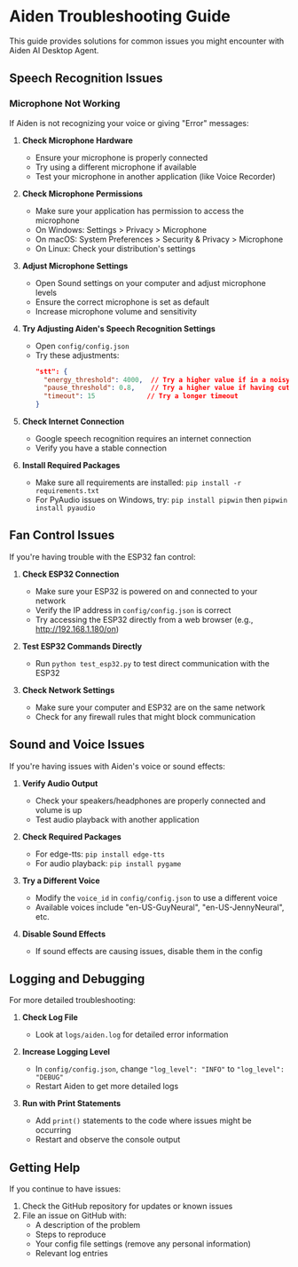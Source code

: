# Aiden Troubleshooting Guide

This guide provides solutions for common issues you might encounter with Aiden AI Desktop Agent.

## Speech Recognition Issues

### Microphone Not Working

If Aiden is not recognizing your voice or giving "Error" messages:

1. **Check Microphone Hardware**
   - Ensure your microphone is properly connected
   - Try using a different microphone if available
   - Test your microphone in another application (like Voice Recorder)

2. **Check Microphone Permissions**
   - Make sure your application has permission to access the microphone
   - On Windows: Settings > Privacy > Microphone
   - On macOS: System Preferences > Security & Privacy > Microphone
   - On Linux: Check your distribution's settings

3. **Adjust Microphone Settings**
   - Open Sound settings on your computer and adjust microphone levels
   - Ensure the correct microphone is set as default
   - Increase microphone volume and sensitivity

4. **Try Adjusting Aiden's Speech Recognition Settings**
   - Open `config/config.json`
   - Try these adjustments:
     ```json
     "stt": {
       "energy_threshold": 4000,  // Try a higher value if in a noisy environment
       "pause_threshold": 0.8,    // Try a higher value if having cutoff issues
       "timeout": 15             // Try a longer timeout
     }
     ```

5. **Check Internet Connection**
   - Google speech recognition requires an internet connection
   - Verify you have a stable connection

6. **Install Required Packages**
   - Make sure all requirements are installed: `pip install -r requirements.txt`
   - For PyAudio issues on Windows, try: `pip install pipwin` then `pipwin install pyaudio`

## Fan Control Issues

If you're having trouble with the ESP32 fan control:

1. **Check ESP32 Connection**
   - Make sure your ESP32 is powered on and connected to your network
   - Verify the IP address in `config/config.json` is correct
   - Try accessing the ESP32 directly from a web browser (e.g., http://192.168.1.180/on)

2. **Test ESP32 Commands Directly**
   - Run `python test_esp32.py` to test direct communication with the ESP32

3. **Check Network Settings**
   - Make sure your computer and ESP32 are on the same network
   - Check for any firewall rules that might block communication

## Sound and Voice Issues

If you're having issues with Aiden's voice or sound effects:

1. **Verify Audio Output**
   - Check your speakers/headphones are properly connected and volume is up
   - Test audio playback with another application

2. **Check Required Packages**
   - For edge-tts: `pip install edge-tts`
   - For audio playback: `pip install pygame`

3. **Try a Different Voice**
   - Modify the `voice_id` in `config/config.json` to use a different voice
   - Available voices include "en-US-GuyNeural", "en-US-JennyNeural", etc.

4. **Disable Sound Effects**
   - If sound effects are causing issues, disable them in the config

## Logging and Debugging

For more detailed troubleshooting:

1. **Check Log File**
   - Look at `logs/aiden.log` for detailed error information

2. **Increase Logging Level**
   - In `config/config.json`, change `"log_level": "INFO"` to `"log_level": "DEBUG"`
   - Restart Aiden to get more detailed logs

3. **Run with Print Statements**
   - Add `print()` statements to the code where issues might be occurring
   - Restart and observe the console output

## Getting Help

If you continue to have issues:

1. Check the GitHub repository for updates or known issues
2. File an issue on GitHub with:
   - A description of the problem
   - Steps to reproduce
   - Your config file settings (remove any personal information)
   - Relevant log entries
